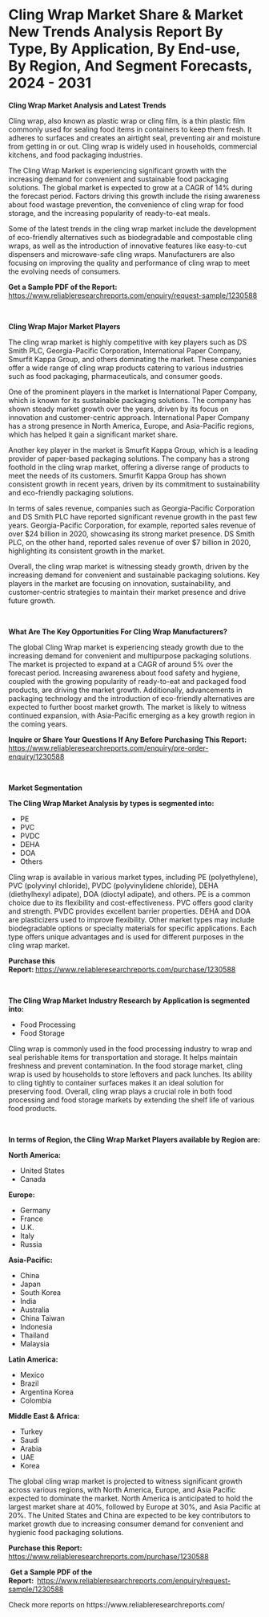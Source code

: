 <p><h1>Cling Wrap Market Share & Market New Trends Analysis Report By Type, By Application, By End-use, By Region, And Segment Forecasts, 2024 - 2031</h1></p><p><strong>Cling Wrap Market Analysis and Latest Trends</strong></p>
<p><p>Cling wrap, also known as plastic wrap or cling film, is a thin plastic film commonly used for sealing food items in containers to keep them fresh. It adheres to surfaces and creates an airtight seal, preventing air and moisture from getting in or out. Cling wrap is widely used in households, commercial kitchens, and food packaging industries.</p><p>The Cling Wrap Market is experiencing significant growth with the increasing demand for convenient and sustainable food packaging solutions. The global market is expected to grow at a CAGR of 14% during the forecast period. Factors driving this growth include the rising awareness about food wastage prevention, the convenience of cling wrap for food storage, and the increasing popularity of ready-to-eat meals.</p><p>Some of the latest trends in the cling wrap market include the development of eco-friendly alternatives such as biodegradable and compostable cling wraps, as well as the introduction of innovative features like easy-to-cut dispensers and microwave-safe cling wraps. Manufacturers are also focusing on improving the quality and performance of cling wrap to meet the evolving needs of consumers.</p></p>
<p><strong>Get a Sample PDF of the Report:&nbsp;</strong> <a href="https://www.reliableresearchreports.com/enquiry/request-sample/1230588">https://www.reliableresearchreports.com/enquiry/request-sample/1230588</a></p>
<p>&nbsp;</p>
<p><strong>Cling Wrap Major Market Players</strong></p>
<p><p>The cling wrap market is highly competitive with key players such as DS Smith PLC, Georgia-Pacific Corporation, International Paper Company, Smurfit Kappa Group, and others dominating the market. These companies offer a wide range of cling wrap products catering to various industries such as food packaging, pharmaceuticals, and consumer goods. </p><p>One of the prominent players in the market is International Paper Company, which is known for its sustainable packaging solutions. The company has shown steady market growth over the years, driven by its focus on innovation and customer-centric approach. International Paper Company has a strong presence in North America, Europe, and Asia-Pacific regions, which has helped it gain a significant market share.</p><p>Another key player in the market is Smurfit Kappa Group, which is a leading provider of paper-based packaging solutions. The company has a strong foothold in the cling wrap market, offering a diverse range of products to meet the needs of its customers. Smurfit Kappa Group has shown consistent growth in recent years, driven by its commitment to sustainability and eco-friendly packaging solutions.</p><p>In terms of sales revenue, companies such as Georgia-Pacific Corporation and DS Smith PLC have reported significant revenue growth in the past few years. Georgia-Pacific Corporation, for example, reported sales revenue of over $24 billion in 2020, showcasing its strong market presence. DS Smith PLC, on the other hand, reported sales revenue of over $7 billion in 2020, highlighting its consistent growth in the market.</p><p>Overall, the cling wrap market is witnessing steady growth, driven by the increasing demand for convenient and sustainable packaging solutions. Key players in the market are focusing on innovation, sustainability, and customer-centric strategies to maintain their market presence and drive future growth.</p></p>
<p>&nbsp;</p>
<p><strong>What Are The Key Opportunities For Cling Wrap Manufacturers?</strong></p>
<p><p>The global Cling Wrap market is experiencing steady growth due to the increasing demand for convenient and multipurpose packaging solutions. The market is projected to expand at a CAGR of around 5% over the forecast period. Increasing awareness about food safety and hygiene, coupled with the growing popularity of ready-to-eat and packaged food products, are driving the market growth. Additionally, advancements in packaging technology and the introduction of eco-friendly alternatives are expected to further boost market growth. The market is likely to witness continued expansion, with Asia-Pacific emerging as a key growth region in the coming years.</p></p>
<p><strong>Inquire or Share Your Questions If Any Before Purchasing This Report:</strong> <a href="https://www.reliableresearchreports.com/enquiry/pre-order-enquiry/1230588">https://www.reliableresearchreports.com/enquiry/pre-order-enquiry/1230588</a></p>
<p>&nbsp;</p>
<p><strong>Market Segmentation</strong></p>
<p><strong>The Cling Wrap Market Analysis by types is segmented into:</strong></p>
<p><ul><li>PE</li><li>PVC</li><li>PVDC</li><li>DEHA</li><li>DOA</li><li>Others</li></ul></p>
<p><p>Cling wrap is available in various market types, including PE (polyethylene), PVC (polyvinyl chloride), PVDC (polyvinylidene chloride), DEHA (diethylhexyl adipate), DOA (dioctyl adipate), and others. PE is a common choice due to its flexibility and cost-effectiveness. PVC offers good clarity and strength. PVDC provides excellent barrier properties. DEHA and DOA are plasticizers used to improve flexibility. Other market types may include biodegradable options or specialty materials for specific applications. Each type offers unique advantages and is used for different purposes in the cling wrap market.</p></p>
<p><strong>Purchase this Report:&nbsp;</strong><a href="https://www.reliableresearchreports.com/purchase/1230588">https://www.reliableresearchreports.com/purchase/1230588</a></p>
<p>&nbsp;</p>
<p><strong>The Cling Wrap Market Industry Research by Application is segmented into:</strong></p>
<p><ul><li>Food Processing</li><li>Food Storage</li></ul></p>
<p><p>Cling wrap is commonly used in the food processing industry to wrap and seal perishable items for transportation and storage. It helps maintain freshness and prevent contamination. In the food storage market, cling wrap is used by households to store leftovers and pack lunches. Its ability to cling tightly to container surfaces makes it an ideal solution for preserving food. Overall, cling wrap plays a crucial role in both food processing and food storage markets by extending the shelf life of various food products.</p></p>
<p>&nbsp;</p>
<p><strong>In terms of Region, the Cling Wrap Market Players available by Region are:</strong></p>
<p>
    <p> <strong> North America: </strong>
        <ul>
            <li>United States</li>
            <li>Canada</li>
        </ul>
        </p> 
    <p> <strong> Europe: </strong>
        <ul>
            <li>Germany</li>
            <li>France</li>
            <li>U.K.</li>
            <li>Italy</li>
            <li>Russia</li>
        </ul>
        </p> 
    <p> <strong> Asia-Pacific: </strong>
        <ul>
            <li>China</li>
            <li>Japan</li>
            <li>South Korea</li>
            <li>India</li>
            <li>Australia</li>
            <li>China Taiwan</li>
            <li>Indonesia</li>
            <li>Thailand</li>
            <li>Malaysia</li>
        </ul>
        </p> 
    <p> <strong> Latin America: </strong>
        <ul>
            <li>Mexico</li>
            <li>Brazil</li>
            <li>Argentina Korea</li>
            <li>Colombia</li>
        </ul>
        </p> 
    <p> <strong> Middle East & Africa: </strong>
        <ul>
            <li>Turkey</li>
            <li>Saudi</li>
            <li>Arabia</li>
            <li>UAE</li>
            <li>Korea</li>
        </ul>
    </p>
    </p>
<p><p>The global cling wrap market is projected to witness significant growth across various regions, with North America, Europe, and Asia Pacific expected to dominate the market. North America is anticipated to hold the largest market share at 40%, followed by Europe at 30%, and Asia Pacific at 20%. The United States and China are expected to be key contributors to market growth due to increasing consumer demand for convenient and hygienic food packaging solutions.</p></p>
<p><strong>Purchase this Report: </strong><a href="https://www.reliableresearchreports.com/purchase/1230588">https://www.reliableresearchreports.com/purchase/1230588</a></p>
<p>&nbsp;<strong>Get a Sample PDF of the Report:&nbsp;&nbsp;</strong><a href="https://www.reliableresearchreports.com/enquiry/request-sample/1230588">https://www.reliableresearchreports.com/enquiry/request-sample/1230588</a></p>
<p><strong></strong></p>
<p>Check more reports on https://www.reliableresearchreports.com/</p>